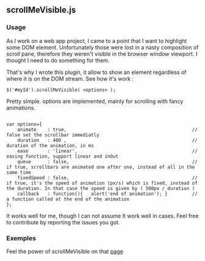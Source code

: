 ## scrollMeVisible.js

### Usage

As I work on a web app project, I came to a point that I want to highlight some DOM element. Unfortunately those were lost in a nasty composition of scroll pane, therefore they weren't visible in the browser window viewport. I thought I need to do something for them.

That's why I wrote this plugin, it allow to show an element regardless of where it is on the DOM stream. See how it's work :

` $('#myId').scrollMeVisible( <options> ); `

Pretty simple. options are implemented, mainly for scrolling with fancy animations.

```

var options={
    animate    : true,                                              // false set the scrollbar immediatly
    duration   : 400 ,                                              // duration of the animation, in ms
    ease       : 'linear',                                          // easing function, support linear and inOut
    queue      : false,                                             // if true, scrollbars are animated one after one, instead of all in the same time
    fixedSpeed : false,                                             // if true, it's the speed of animation (px/s) which is fixed, instead of the duration. In that case the speed is given by ( 500px / duration )
    callback   : function(){   alert('end of animation'); }         // a function called at the end of the animation
};

```

It works well for me, though I can not assume It work well in cases. Feel free to contribute by reporting the issues you got.

### Exemples

  Feel the power of scrollMeVisible on that [page](http://platane.github.com/scrollMeVisible.js)
  


